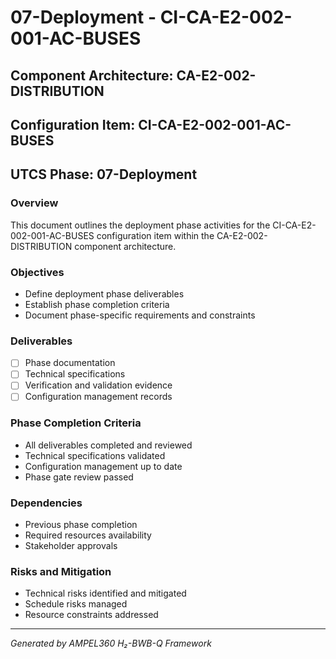 # 07-Deployment - CI-CA-E2-002-001-AC-BUSES

## Component Architecture: CA-E2-002-DISTRIBUTION
## Configuration Item: CI-CA-E2-002-001-AC-BUSES
## UTCS Phase: 07-Deployment

### Overview
This document outlines the deployment phase activities for the CI-CA-E2-002-001-AC-BUSES configuration item within the CA-E2-002-DISTRIBUTION component architecture.

### Objectives
- Define deployment phase deliverables
- Establish phase completion criteria
- Document phase-specific requirements and constraints

### Deliverables
- [ ] Phase documentation
- [ ] Technical specifications
- [ ] Verification and validation evidence
- [ ] Configuration management records

### Phase Completion Criteria
- All deliverables completed and reviewed
- Technical specifications validated
- Configuration management up to date
- Phase gate review passed

### Dependencies
- Previous phase completion
- Required resources availability
- Stakeholder approvals

### Risks and Mitigation
- Technical risks identified and mitigated
- Schedule risks managed
- Resource constraints addressed

---
*Generated by AMPEL360 H₂-BWB-Q Framework*
